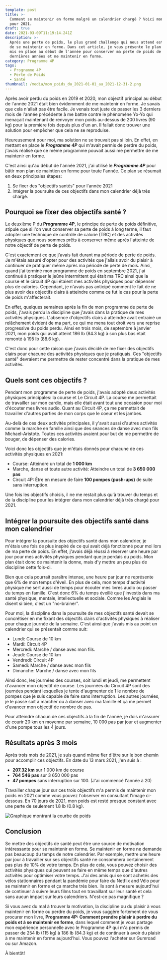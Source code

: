 ```yaml
---
template: post
title: >-
  Comment se maintenir en forme malgré un calendrier chargé ? Voici mon secret
  pour 2021.
draft: true
date: 2021-03-09T11:19:14.241Z
description: >-
  Après une perte de poids, le plus grand challenge qui nous attend est souvent
  de se maintenir en forme. Dans cet article, je vous présente le plan que j'ai
  mis en place au début de l'année pour conserver ma perte de poids de deux
  dernières années et me maintenir en forme.
category: Programme 4P
tags:
  - Programme 4P
  - Perte de Poids
  - Santé
thumbnail: /media/mon_poids_du_2021-01-01_au_2021-12-31-2.png
---
```

Après avoir perdu du poids en 2019 et 2020, mon objectif principal au début de l'année 2021 était bien évidemment de me maintenir en forme. Je savais que cela n'allait pas être facile. Je venais tout juste de passer les 3 derniers mois de l'année précédente à me battre contre le phénomène Yo-Yo qui menaçait maintenant de renvoyer mon poids au-dessus de 200 livres (90 kg) pour la première fois depuis plus d'un an. Il fallait donc trouver une solution pour empêcher que cela ne se reproduise.

Heureusement pour moi, ma solution ne se trouvait pas si loin. En effet, en mettant en place le _**Programme 4P**_ qui m'avait permis de perdre du poids, j'avais réalisé que ce même programme pouvait aussi me permettre de me maintenir en forme.

C'est ainsi qu'au début de l'année 2021, j'ai utilisé le **_Programme 4P_** pour bâtir mon plan de maintien en forme pour toute l'année. Ce plan se résumait en deux principales étapes:

1. Se fixer des "objectifs santés" pour l'année 2021
2. Intégrer la poursuite de ces objectifs dans mon calendrier déjà très chargé.

## Pourquoi se fixer des objectifs santé ?

Le deuxième P du **Programme 4P**, le principe de perte de poids définitive, stipule que si l'on veut conserver sa perte de poids à long terme, il faut adopter une technique de contrôle de calorie (TRC) et des activités physiques que nous sommes prêts à conserver même après l'atteinte de notre objectif de perte de poids.

C'est exactement ce que j'avais fait durant ma période de perte de poids. Je m'étais assuré d'opter pour des activités que j'allais avoir du plaisir à continuer de pratiquer même après ma période de perte de mois. Ainsi, quand j'ai terminé mon programme de poids en septembre 2021, j'ai continué à pratiquer le jeûne intermittent qui était ma TRC ainsi que la course et le circuit 4P qui étaient mes activités physiques pour dépenser plus de calories. Cependant, je n'avais pas anticipé comment le fait de ne plus avoir des objectifs clairs à atteindre comme ce fut le cas pour la perte de poids m'affecterait. 

En effet, quelques semaines après la fin de mon programme de perte de poids, j'avais perdu la discipline que j'avais dans la pratique de mes activités physiques. L'absence d'objectifs clairs à atteindre avait entrainé un relâchement évident de ma part, ce qui me mena tout droit vers une reprise progressive du poids perdu. Ainsi en trois mois, de septembre à janvier 2021, mon poids qui avait atteint 186 lb (84.3 kg) à son plus bas était remonté à 195 lb (88.6 kg).

C'est donc pour cette raison que j'avais décidé de me fixer des objectifs clairs pour chacune des activités physiques que je pratiquais. Ces "objectifs santé" devraient me permettre de rester concentré dans la pratique de mes activités.

## Quels sont ces objectifs ?

Pendant mon programme de perte de poids, j'avais adopté deux activités physiques principales: la course et Le Circuit 4P. La course me permettait de travailler sur mon cardio, mais elle était avant tout une occasion pour moi d'écouter mes livres audio. Quant au Circuit 4P, ça me permettait de travailler d'autres parties de mon corps que le coeur et les jambes.

Au-delà de ces deux activités principales, il y'avait aussi d'autres activités comme la marche en famille ainsi que des séances de danse avec mon fils Michael-Aristote. Toutes ces activités avaient pour but de me permettre de bouger, de dépenser des calories.

Voici donc les objectifs que je m'étais donnés pour chacune de ces activités physiques en 2021:

* Course: Atteindre un total de **1 000 km**
* Marche, danse et toute autre activité: Atteindre un total de **3 650 000 pas**
* Circuit 4P: Être en mesure de faire **100 pompes (push-ups)** de suite sans interruption.

Une fois les objectifs choisis, il ne me restait plus qu'à trouver du temps et de la discipline pour les intégrer dans mon calendrier déjà très chargé pour 2021.

## Intégrer la poursuite des objectifs santé dans mon calendrier

Pour intégrer la poursuite des objectifs santé dans mon calendrier, je m'étais une fois de plus inspiré de ce qui avait déjà fonctionné pour moi lors de ma perte de poids. En effet, j'avais déjà réussi à réserver une heure par jour pour mes activités physiques pendant que je perdais du poids. Mon plan était donc de maintenir la donne, mais d'y mettre un peu plus de discipline cette fois-ci.

Bien que cela pourrait paraître intense, une heure par jour ne représente que 6% de mon temps d'éveil. En plus de cela, mon temps d'activité physique me sert aussi de temps pour écouter mes livres audio ou passer du temps en famille. C'est donc 6% du temps éveillé que j'investis dans ma santé physique, mentale, intellectuelle et sociale. Comme les Anglais le disent si bien, c'est un "no-brainer".

Pour moi, la discipline dans la poursuite de mes objectifs santé devait se concrétiser en me fixant des objectifs clairs d'activités physiques à réaliser pour chaque journée de la semaine. C'est ainsi que j'avais mis au point un calendrier qui se présentait comme suit:

* Lundi: Course de 10 km
* Mardi: Circuit 4P
* Mercredi: Marche / danse avec mon fils.
* Jeudi: Course de 10 km
* Vendredi: Circuit 4P
* Samedi: Marche / danse avec mon fils
* Dimanche: Marche / danse avec mon fils

Ainsi donc, les journées des courses, soit lundi et jeudi, me permettent d'avancer mon objectif de course. Les journées du Circuit 4P sont des journées pendant lesquelles je tente d'augmenter de 1 le nombre de pompes que je suis capable de faire sans interruption. Les autres journées, je le passe soit à marcher ou à danser avec ma famille et ça me permet d'avancer mon objectif de nombre de pas.

Pour atteindre chacun de ces objectifs à la fin de l'année, je dois m'assurer de courir 20 km en moyenne par semaine, 10 000 pas par jour et augmenter d'une pompe tous les 4 jours.

## Résultats après 3 mois

Après trois mois de 2021, je suis quand même fier d'être sur le bon chemin pour accomplir ces objectifs. En date du 13 mars 2021, j'en suis à :

* **207.32 km** sur 1 000 km de course
* **764 546 pas** sur 3 650 000 pas
* **47 pompes** sans interruption sur 100. (J'ai commencé l'année à 20)

Travailler chaque jour sur ces trois objectifs m'a permis de maintenir mon poids en 2021 comme vous pouvez l'observer en consultant l'image ci-dessous. En 70 jours de 2021, mon poids est resté presque constant avec une perte de seulement 1.8 lb (0.8 kg).

![Graphique montrant la courbe de poids](/media/mon_poids_du_2021-01-01_au_2021-12-31-2.png "Mon poids en date du 13 mars 2021")

## Conclusion

Se mettre des objectifs de santé peut être une source de motivation intéressante pour se maintenir en forme. Se maintenir en forme ne demande pas beaucoup du temps de notre calendrier. Par exemple, mettre une heure par jour à travailler sur ses objectifs santé ne consommera certainement pas plus de 10% de votre temps. En plus de cela, vous pouvez choisir des activités physiques qui peuvent se faire en même temps que d'autres activités pour optimiser votre temps. J'ai des amis qui se sont achetés des vélos stationnaires pendant la pandémie pour faire du Netflix and Vélo pour se maintenir en forme et ça marche très bien. Ils sont à mesure aujourd'hui de continuer à suivre leurs films tout en travaillant sur leur santé et cela sans aucun impact sur leurs calendriers. N'est-ce pas magnifique ?

Si vous avez du mal à trouver la motivation, la discipline ou du plaisir à vous maintenir en forme ou perdre du poids, je vous suggère fortement de vous procurer mon livre, **Programme 4P: Comment prendre plaisir à perdre du poids et à se maintenir en forme**, dans lequel comment je vous partage mon expérience personnelle avec le Programme 4P qui m'a permis de passer de 254 lb (115 kg) à 186 lb (84.3 kg) et de continuer à avoir du plaisir à me maintenir en forme aujourd'hui. Vous pouvez l'acheter sur Gumroad ou sur Amazon.

À bientôt!
